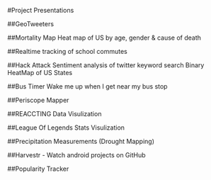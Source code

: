 #Project Presentations

##GeoTweeters

##Mortality Map
Heat map of US by age, gender & cause of death

##Realtime tracking of school commutes

##Hack Attack
Sentiment analysis of twitter keyword search
Binary HeatMap of US States

##Bus Timer
Wake me up when I get near my bus stop

##Periscope Mapper

##REACCTING Data Visulization

##League Of Legends Stats Visulization

##Precipitation Measurements (Drought Mapping)

##Harvestr - Watch android projects on GitHub

##Popularity Tracker

##










